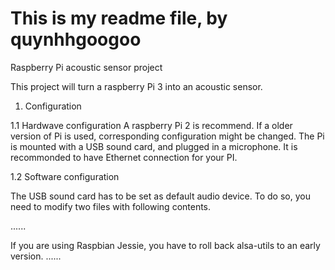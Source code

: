 # This is my readme file, by quynhhgoogoo
Raspberry Pi acoustic sensor project

This project will turn a raspberry Pi 3 into an acoustic sensor.

1. Configuration

1.1 Hardwave configuration
A raspberry Pi 2 is recommend. If a older version of Pi is used, corresponding
configuration might be changed.
The Pi is mounted with a USB sound card, and plugged in a microphone.
It is recommonded to have Ethernet connection for your PI.

1.2 Software configuration

The USB sound card has to be set as default audio device. To do so, you need
to modify two files with following contents.

......

If you are using Raspbian Jessie, you have to roll back alsa-utils to an early
version.
......

